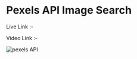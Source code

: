 # Pexels API Image Search

Live Link :-

Video Link :-

![pexels API](https://github.com/user-attachments/assets/13cab4d2-0b44-4391-9b69-5f877641f6b4)


